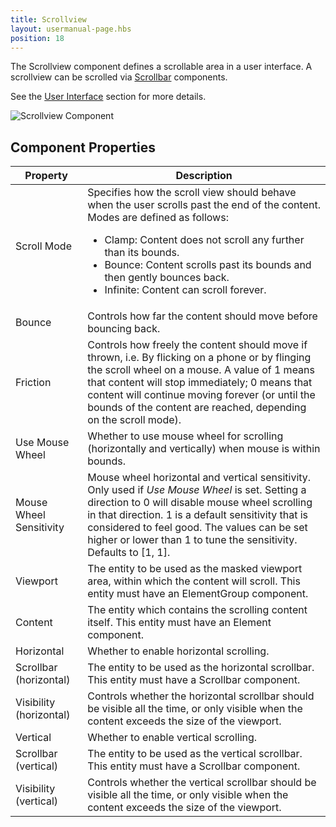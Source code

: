 ```yaml
---
title: Scrollview
layout: usermanual-page.hbs
position: 18
---
```


The Scrollview component defines a scrollable area in a user interface. A scrollview can be scrolled via [Scrollbar][1] components.

See the [User Interface][2] section for more details.

![Scrollview Component][3]

## Component Properties

| Property                | Description |
|-------------------------|-------------|
| Scroll Mode             | Specifies how the scroll view should behave when the user scrolls past the end of the content. Modes are defined as follows: <ul><li>Clamp: Content does not scroll any further than its bounds.</li><li>Bounce: Content scrolls past its bounds and then gently bounces back.</li><li>Infinite: Content can scroll forever.</li></ul> |
| Bounce                  | Controls how far the content should move before bouncing back. |
| Friction                | Controls how freely the content should move if thrown, i.e. By flicking on a phone or by flinging the scroll wheel on a mouse. A value of 1 means that content will stop immediately; 0 means that content will continue moving forever (or until the bounds of the content are reached, depending on the scroll mode). |
| Use Mouse Wheel         | Whether to use mouse wheel for scrolling (horizontally and vertically) when mouse is within bounds. |
| Mouse Wheel Sensitivity | Mouse wheel horizontal and vertical sensitivity. Only used if *Use Mouse Wheel* is set. Setting a direction to 0 will disable mouse wheel scrolling in that direction. 1 is a default sensitivity that is considered to feel good. The values can be set higher or lower than 1 to tune the sensitivity. Defaults to [1, 1]. |
| Viewport                | The entity to be used as the masked viewport area, within which the content will scroll. This entity must have an ElementGroup component. |
| Content                 | The entity which contains the scrolling content itself. This entity must have an Element component. |
| Horizontal              | Whether to enable horizontal scrolling. |
| Scrollbar (horizontal)  | The entity to be used as the horizontal scrollbar. This entity must have a Scrollbar component. |
| Visibility (horizontal) | Controls whether the horizontal scrollbar should be visible all the time, or only visible when the content exceeds the size of the viewport. |
| Vertical                | Whether to enable vertical scrolling. |
| Scrollbar (vertical)    | The entity to be used as the vertical scrollbar. This entity must have a Scrollbar component. |
| Visibility (vertical)   | Controls whether the vertical scrollbar should be visible all the time, or only visible when the content exceeds the size of the viewport. |

[1]: /user-manual/packs/components/scrollbar
[2]: /user-manual/user-interface
[3]: /images/user-manual/scenes/components/component-scrollview.png
